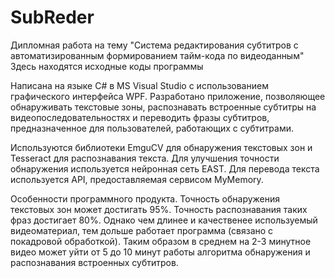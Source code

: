 # SubReder
Дипломная работа на тему "Система редактирования субтитров с автоматизированным формированием тайм-кода по видеоданным" Здесь находятся исходные коды программы

Написана на языке C# в MS Visual Studio с использованием графического интерфейса WPF.
Разработано приложение, позволяющее обнаруживать текстовые зоны, распознавать встроенные субтитры на видеопоследовательностях и переводить фразы субтитров, предназначенное для пользователей, работающих с субтитрами.

Используются библиотеки EmguCV для обнаружения текстовых зон и Tesseract для распознавания текста.
Для улучшения точности обнаружения используется нейронная сеть EAST.
Для перевода текста используется API, предоставляемая сервисом MyMemory.

Особенности программного продукта.
Точность обнаружения текстовых зон может достигать 95%. Точность распознавания таких фраз достигает 80%.
Однако чем длинее и качественее используемый видеоматериал, тем дольше работает программа (связано с покадровой обработкой).
Таким образом в среднем на 2-3 минутное видео может уйти от 5 до 10 минут работы алгоритма обнаружения и распознавания встроенных субтитров.
